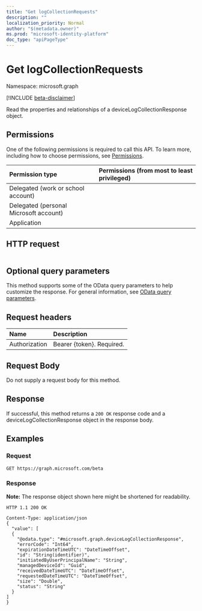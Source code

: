 ```yaml
---
title: "Get logCollectionRequests"
description: ""
localization_priority: Normal
author: "$(metadata.owner)"
ms.prod: "microsoft-identity-platform"
doc_type: "apiPageType"
---
```


# Get logCollectionRequests

Namespace: microsoft.graph

[!INCLUDE [beta-disclaimer](../../includes/beta-disclaimer.md)]

Read the properties and relationships of a deviceLogCollectionResponse object.

## Permissions

One of the following permissions is required to call this API. To learn more, including how to choose permissions, see [Permissions](/graph/permissions-reference).

| Permission type                        | Permissions (from most to least privileged) |
| :------------------------------------- | :------------------------------------------ |
| Delegated (work or school account)     |                                             |
| Delegated (personal Microsoft account) |                                             |
| Application                            |                                             |

## HTTP request

<!-- {
  "blockType": "ignored"
}
-->

```http

```

## Optional query parameters

This method supports some of the OData query parameters to help customize the response. For general information, see [OData query parameters](/graph/query-parameters).

## Request headers

| Name          | Description               |
| :------------ | :------------------------ |
| Authorization | Bearer {token}. Required. |

## Request Body

<!-- Actions and Functions -->

<!-- CRUD Methods -->

Do not supply a request body for this method.

## Response

If successful, this method returns a `200 OK` response code and a deviceLogCollectionResponse object in the response body.

## Examples

### Request

<!-- {
  "blockType": "request",
  "name": "get_logcollectionrequests"
}
-->

```http
GET https://graph.microsoft.com/beta

```

### Response

**Note:** The response object shown here might be shortened for readability.

<!-- {
  "blockType": "response",
  "truncated": true,
  "@odata.type": "$(this.ReturnTypeFullName)"
}
-->

```http
HTTP 1.1 200 OK

Content-Type: application/json
{
  "value": [
  {
    "@odata.type": "#microsoft.graph.deviceLogCollectionResponse",
    "errorCode": "Int64",
    "expirationDateTimeUTC": "DateTimeOffset",
    "id": "String(identifier)",
    "initiatedByUserPrincipalName": "String",
    "managedDeviceId": "Guid",
    "receivedDateTimeUTC": "DateTimeOffset",
    "requestedDateTimeUTC": "DateTimeOffset",
    "size": "Double",
    "status": "String"
  }
]
}

```
